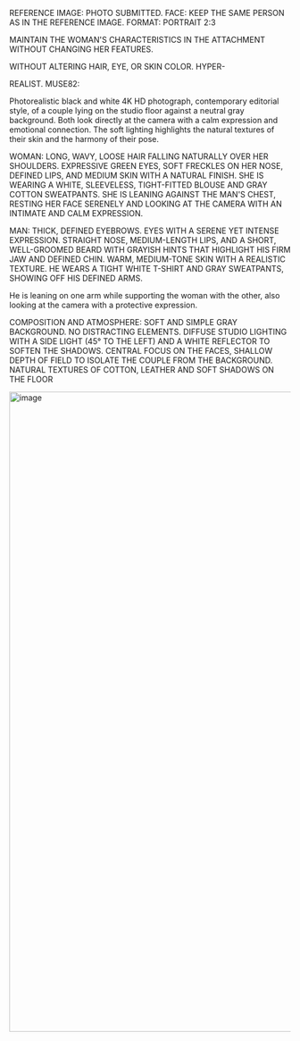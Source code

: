 REFERENCE IMAGE: PHOTO SUBMITTED. FACE: KEEP THE SAME PERSON AS IN THE REFERENCE IMAGE. FORMAT: PORTRAIT 2:3

MAINTAIN THE WOMAN'S CHARACTERISTICS IN THE ATTACHMENT WITHOUT CHANGING HER FEATURES.

WITHOUT ALTERING HAIR, EYE, OR SKIN COLOR. HYPER-

REALIST. MUSE82:

Photorealistic black and white 4K HD photograph, contemporary editorial style, of a couple lying on the studio floor against a neutral gray background. 
Both look directly at the camera with a calm expression and emotional connection. 
The soft lighting highlights the natural textures of their skin and the harmony of their pose.

WOMAN: LONG, WAVY, LOOSE HAIR FALLING NATURALLY OVER HER SHOULDERS. 
EXPRESSIVE GREEN EYES, SOFT FRECKLES ON HER NOSE, DEFINED LIPS, AND MEDIUM SKIN WITH A NATURAL FINISH. 
SHE IS WEARING A WHITE, SLEEVELESS, TIGHT-FITTED BLOUSE AND GRAY COTTON SWEATPANTS. SHE IS LEANING AGAINST THE MAN'S CHEST, RESTING HER FACE SERENELY AND LOOKING AT THE CAMERA WITH AN INTIMATE AND CALM EXPRESSION.

MAN: THICK, DEFINED EYEBROWS. EYES WITH A SERENE YET INTENSE EXPRESSION. 
STRAIGHT NOSE, MEDIUM-LENGTH LIPS, AND A SHORT, WELL-GROOMED BEARD WITH GRAYISH HINTS THAT HIGHLIGHT HIS FIRM JAW AND DEFINED CHIN. 
WARM, MEDIUM-TONE SKIN WITH A REALISTIC TEXTURE. HE WEARS A TIGHT WHITE T-SHIRT AND GRAY SWEATPANTS, SHOWING OFF HIS DEFINED ARMS.

He is leaning on one arm while supporting the woman with the other, also looking at the camera with a protective expression.

COMPOSITION AND ATMOSPHERE: SOFT AND SIMPLE GRAY BACKGROUND. NO DISTRACTING ELEMENTS.
DIFFUSE STUDIO LIGHTING WITH A SIDE LIGHT (45° TO THE LEFT) AND A WHITE REFLECTOR TO SOFTEN THE SHADOWS. 
CENTRAL FOCUS ON THE FACES, SHALLOW DEPTH OF FIELD TO ISOLATE THE COUPLE FROM THE BACKGROUND. NATURAL TEXTURES OF COTTON, LEATHER AND SOFT SHADOWS ON THE FLOOR

<img width="896" height="1146" alt="image" src="https://github.com/user-attachments/assets/53abc951-b187-4ee6-be84-4a9d14ab1a8c" />
